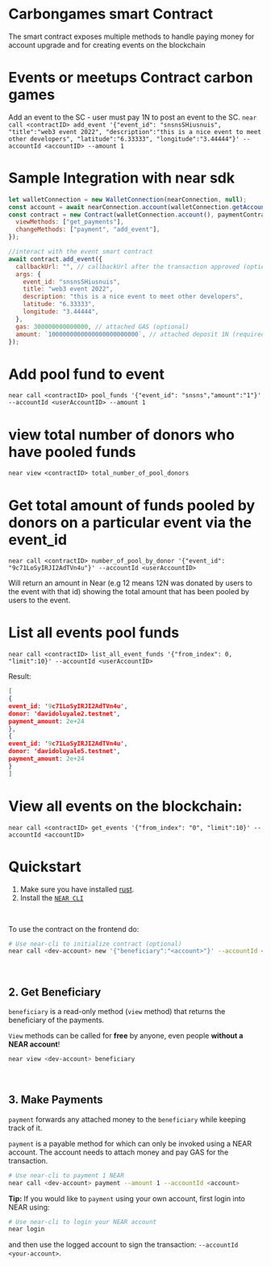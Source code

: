 # Carbongames smart Contract

The smart contract exposes multiple methods to handle paying money for account upgrade and for creating events on the blockchain
<br />

# Events or meetups Contract carbon games

Add an event to the SC - user must pay 1N to post an event to the SC.
`near call <contractID> add_event '{"event_id": "snsnsSHiusnuis", "title":"web3 event 2022", "description":"this is a nice event to meet other developers", "latitude":"6.33333", "longitude":"3.44444"}' --accountId <accountID> --amount 1`

# Sample Integration with near sdk

```js
let walletConnection = new WalletConnection(nearConnection, null);
const account = await nearConnection.account(walletConnection.getAccountId());
const contract = new Contract(walletConnection.account(), paymentContractName, {
  viewMethods: ["get_payments"],
  changeMethods: ["payment", "add_event"],
});

//interact with the event smart contract
await contract.add_event({
  callbackUrl: "", // callbackUrl after the transaction approved (optional)
  args: {
    event_id: "snsnsSHiusnuis",
    title: "web3 event 2022",
    description: "this is a nice event to meet other developers",
    latitude: "6.33333",
    longitude: "3.44444",
  },
  gas: 300000000000000, // attached GAS (optional)
  amount: `1000000000000000000000000`, // attached deposit 1N (required)
});
```

# Add pool fund to event

`near call <contractID> pool_funds '{"event_id": "snsns","amount":"1"}' --accountId <userAccountID> --amount 1`

# view total number of donors who have pooled funds

`near view <contractID> total_number_of_pool_donors`

# Get total amount of funds pooled by donors on a particular event via the event_id

`near call <contractID> number_of_pool_by_donor '{"event_id": "9c71LoSyIRJI2AdTVn4u"}' --accountId <userAccountID>`

Will return an amount in Near (e.g 12 means 12N was donated by users to the event with that id) showing the total
amount that has been pooled by users to the event.

# List all events pool funds

`near call <contractID> list_all_event_funds '{"from_index": 0, "limit":10}' --accountId <userAccountID>`

Result:
```json
[
{
event_id: '9c71LoSyIRJI2AdTVn4u',
donor: 'davidoluyale2.testnet',
payment_amount: 2e+24
},
{
event_id: '9c71LoSyIRJI2AdTVn4u',
donor: 'davidoluyale5.testnet',
payment_amount: 2e+24
}
]
```

# View all events on the blockchain:

`near call <contractID> get_events '{"from_index": "0", "limit":10}' --accountId <accountID>`

# Quickstart

1. Make sure you have installed [rust](https://rust.org/).
2. Install the [`NEAR CLI`](https://github.com/near/near-cli#setup)

<br />

To use the contract on the frontend do:

```bash
# Use near-cli to initialize contract (optional)
near call <dev-account> new '{"beneficiary":"<account>"}' --accountId <dev-account>
```

<br />

## 2. Get Beneficiary

`beneficiary` is a read-only method (`view` method) that returns the beneficiary of the payments.

`View` methods can be called for **free** by anyone, even people **without a NEAR account**!

```bash
near view <dev-account> beneficiary
```

<br />

## 3. Make Payments

`payment` forwards any attached money to the `beneficiary` while keeping track of it.

`payment` is a payable method for which can only be invoked using a NEAR account. The account needs to attach money and pay GAS for the transaction.

```bash
# Use near-cli to payment 1 NEAR
near call <dev-account> payment --amount 1 --accountId <account>
```

**Tip:** If you would like to `payment` using your own account, first login into NEAR using:

```bash
# Use near-cli to login your NEAR account
near login
```

and then use the logged account to sign the transaction: `--accountId <your-account>`.
